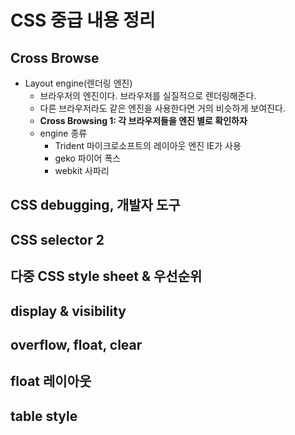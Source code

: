 CSS 중급 내용 정리
=============
Cross Browse
-------------
* Layout engine(렌더링 엔진)
  + 브라우저의 엔진이다. 브라우저를 실질적으로 렌더링해준다.
  + 다른 브라우저라도 같은 엔진을 사용한다면 거의 비슷하게 보여진다.
  + **Cross Browsing 1: 각 브라우저들을 엔진 별로 확인하자**
  + engine 종류
    - Trident
    마이크로소프트의 레이아웃 엔진
    IE가 사용
    - geko
    파이어 폭스
    - webkit
    사파리

CSS debugging, 개발자 도구
-------------


CSS selector 2
-------------


다중 CSS style sheet & 우선순위
-------------


display & visibility
-------------


overflow, float, clear
-------------


float 레이아웃
-------------


table style
-------------

